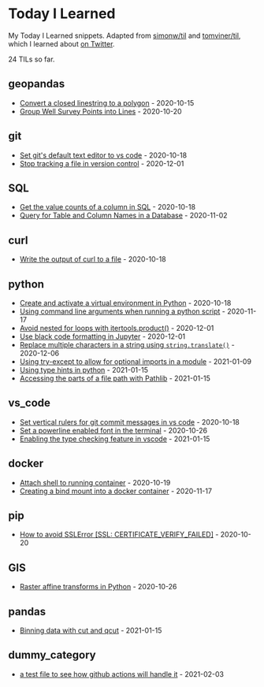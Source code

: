 # Today I Learned

My Today I Learned snippets. Adapted from [simonw/til](https://github.com/simonw/til) and [tomviner/til](https://github.com/timviner/til), which I learned about [on Twitter](https://twitter.com/vboykis/status/1312024421964578822?s=20).

<!-- count starts -->24<!-- count ends --> TILs so far.

<!-- index starts -->
## geopandas

* [Convert a closed linestring to a polygon](https://github.com/mharty3/til/blob/master/geopandas/close-linestring-polygon.md) - 2020-10-15
* [Group Well Survey Points into Lines](https://github.com/mharty3/til/blob/master/geopandas/group-points-to-lines.md) - 2020-10-20

## git

* [Set git's default text editor to vs code](https://github.com/mharty3/til/blob/master/git/set-default-editor.md) - 2020-10-18
* [Stop tracking a file in version control](https://github.com/mharty3/til/blob/master/git/remove-file-from-tracking.md) - 2020-12-01

## SQL

* [Get the value counts of a column in SQL](https://github.com/mharty3/til/blob/master/SQL/value-counts-of-a-column.md) - 2020-10-18
* [Query for Table and Column Names in a Database](https://github.com/mharty3/til/blob/master/SQL/query-tables-and-columns.md) - 2020-11-02

## curl

* [Write the output of curl to a file](https://github.com/mharty3/til/blob/master/curl/curl-write-to-file.md) - 2020-10-18

## python

* [Create and activate a virtual environment in Python](https://github.com/mharty3/til/blob/master/python/create-and-activate-venv.md) - 2020-10-18
* [Using command line arguments when running a python script](https://github.com/mharty3/til/blob/master/python/python-comand-line-arguments.md) - 2020-11-17
* [Avoid nested for loops with itertools.product()](https://github.com/mharty3/til/blob/master/python/itertools-product.md) - 2020-12-01
* [Use black code formatting in Jupyter](https://github.com/mharty3/til/blob/master/python/black-code-formatting-in-jupyter.md) - 2020-12-01
* [Replace multiple characters in a string using `string.translate()`](https://github.com/mharty3/til/blob/master/python/string-translate.md) - 2020-12-06
* [Using try-except to allow for optional imports in a module](https://github.com/mharty3/til/blob/master/python/optional-imports.md) - 2021-01-09
* [Using type hints in python](https://github.com/mharty3/til/blob/master/python/type-hinting.md) - 2021-01-15
* [Accessing the parts of a file path with Pathlib](https://github.com/mharty3/til/blob/master/python/path-parts-in-pathlib.md) - 2021-01-15

## vs_code

* [Set vertical rulers for git commit messages in vs code](https://github.com/mharty3/til/blob/master/vs_code/vertical-rulers-for-git-commit-messages.md) - 2020-10-18
* [Set a powerline enabled font in the terminal](https://github.com/mharty3/til/blob/master/vs_code/powerline-font-terminal.md) - 2020-10-26
* [Enabling the type checking feature in vscode](https://github.com/mharty3/til/blob/master/vs_code/pylance-type-checking.md) - 2021-01-15

## docker

* [Attach shell to running container](https://github.com/mharty3/til/blob/master/docker/attach-shell-to-running-container.md) - 2020-10-19
* [Creating a bind mount into a docker container](https://github.com/mharty3/til/blob/master/docker/bind-mounts.md) - 2020-11-17

## pip

* [How to avoid SSLError [SSL: CERTIFICATE_VERIFY_FAILED]](https://github.com/mharty3/til/blob/master/pip/SSL-verify.md) - 2020-10-20

## GIS

* [Raster affine transforms in Python](https://github.com/mharty3/til/blob/master/GIS/raster-affine-transforms.md) - 2020-10-26

## pandas

* [Binning data with cut and qcut](https://github.com/mharty3/til/blob/master/pandas/binning-data.md) - 2021-01-15

## dummy_category

* [a test file to see how github actions will handle it](https://github.com/mharty3/til/blob/master/dummy_category/dummy.md) - 2021-02-03
<!-- index ends -->
